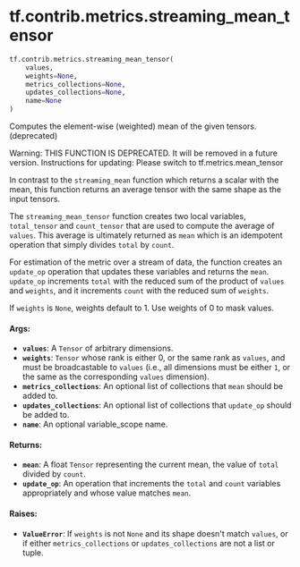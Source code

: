 <div itemscope itemtype="http://developers.google.com/ReferenceObject">
<meta itemprop="name" content="tf.contrib.metrics.streaming_mean_tensor" />
<meta itemprop="path" content="Stable" />
</div>

# tf.contrib.metrics.streaming_mean_tensor

``` python
tf.contrib.metrics.streaming_mean_tensor(
    values,
    weights=None,
    metrics_collections=None,
    updates_collections=None,
    name=None
)
```

Computes the element-wise (weighted) mean of the given tensors. (deprecated)

Warning: THIS FUNCTION IS DEPRECATED. It will be removed in a future version.
Instructions for updating:
Please switch to tf.metrics.mean_tensor

In contrast to the `streaming_mean` function which returns a scalar with the
mean,  this function returns an average tensor with the same shape as the
input tensors.

The `streaming_mean_tensor` function creates two local variables,
`total_tensor` and `count_tensor` that are used to compute the average of
`values`. This average is ultimately returned as `mean` which is an idempotent
operation that simply divides `total` by `count`.

For estimation of the metric over a stream of data, the function creates an
`update_op` operation that updates these variables and returns the `mean`.
`update_op` increments `total` with the reduced sum of the product of `values`
and `weights`, and it increments `count` with the reduced sum of `weights`.

If `weights` is `None`, weights default to 1. Use weights of 0 to mask values.

#### Args:

* <b>`values`</b>: A `Tensor` of arbitrary dimensions.
* <b>`weights`</b>: `Tensor` whose rank is either 0, or the same rank as `values`, and
    must be broadcastable to `values` (i.e., all dimensions must be either
    `1`, or the same as the corresponding `values` dimension).
* <b>`metrics_collections`</b>: An optional list of collections that `mean` should be
    added to.
* <b>`updates_collections`</b>: An optional list of collections that `update_op` should
    be added to.
* <b>`name`</b>: An optional variable_scope name.


#### Returns:

* <b>`mean`</b>: A float `Tensor` representing the current mean, the value of `total`
    divided by `count`.
* <b>`update_op`</b>: An operation that increments the `total` and `count` variables
    appropriately and whose value matches `mean`.


#### Raises:

* <b>`ValueError`</b>: If `weights` is not `None` and its shape doesn't match `values`,
    or if either `metrics_collections` or `updates_collections` are not a list
    or tuple.